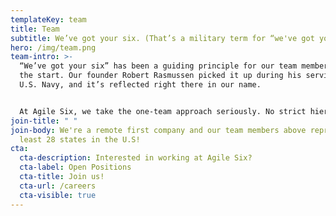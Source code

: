 ```yaml
---
templateKey: team
title: Team
subtitle: We’ve got your six. (That’s a military term for “we've got your back.”)
hero: /img/team.png
team-intro: >-
  “We’ve got your six” has been a guiding principle for our team members since
  the start. Our founder Robert Rasmussen picked it up during his service in the
  U.S. Navy, and it’s reflected right there in our name.


  At Agile Six, we take the one-team approach seriously. No strict hierarchies, no jockeying for status. We’re equally dedicated to the work and to each other. 
join-title: " "
join-body: We're a remote first company and our team members above represent at
  least 28 states in the U.S!
cta:
  cta-description: Interested in working at Agile Six?
  cta-label: Open Positions
  cta-title: Join us!
  cta-url: /careers
  cta-visible: true
---
```

